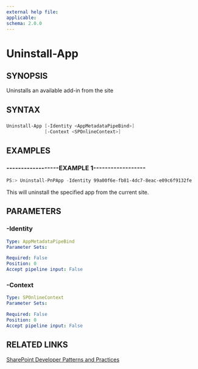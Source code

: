 ```yaml
---
external help file:
applicable: 
schema: 2.0.0
---
```

# Uninstall-App

## SYNOPSIS
Uninstalls an available add-in from the site

## SYNTAX 

### 
```powershell
Uninstall-App [-Identity <AppMetadataPipeBind>]
              [-Context <SPOnlineContext>]
```

## EXAMPLES

### ------------------EXAMPLE 1------------------
```powershell
PS:> Uninstall-PnPApp -Identity 99a00f6e-fb81-4dc7-8eac-e09c6f9132fe
```

This will uninstall the specified app from the current site.

## PARAMETERS

### -Identity


```yaml
Type: AppMetadataPipeBind
Parameter Sets: 

Required: False
Position: 0
Accept pipeline input: False
```

### -Context


```yaml
Type: SPOnlineContext
Parameter Sets: 

Required: False
Position: 0
Accept pipeline input: False
```

## RELATED LINKS

[SharePoint Developer Patterns and Practices](http://aka.ms/sppnp)
